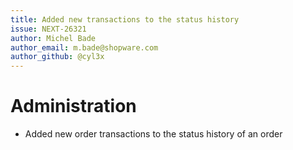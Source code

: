 ```yaml
---
title: Added new transactions to the status history
issue: NEXT-26321
author: Michel Bade
author_email: m.bade@shopware.com
author_github: @cyl3x
---
```

# Administration
* Added new order transactions to the status history of an order
